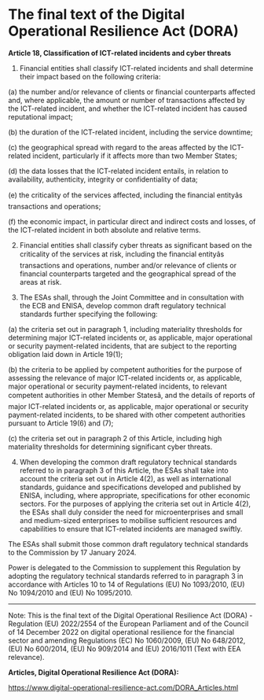 



# The final text of the Digital Operational Resilience Act (DORA)


  

**Article 18, Classification of ICT-related incidents and cyber threats**


  

1. Financial entities shall classify ICT-related incidents and shall determine their impact based on the following criteria:


(a) the number and/or relevance of clients or financial counterparts affected and, where applicable, the amount or number of transactions affected by the ICT-related incident, and whether the ICT-related incident has caused reputational impact;


(b) the duration of the ICT-related incident, including the service downtime;


(c) the geographical spread with regard to the areas affected by the ICT-related incident, particularly if it affects more than two Member States;


(d) the data losses that the ICT-related incident entails, in relation to availability, authenticity, integrity or confidentiality of data;


(e) the criticality of the services affected, including the financial entityâs transactions and operations;


(f) the economic impact, in particular direct and indirect costs and losses, of the ICT-related incident in both absolute and relative terms.


  

2. Financial entities shall classify cyber threats as significant based on the criticality of the services at risk, including the financial entityâs transactions and operations, number and/or relevance of clients or financial counterparts targeted and the geographical spread of the areas at risk.


  

3. The ESAs shall, through the Joint Committee and in consultation with the ECB and ENISA, develop common draft regulatory technical standards further specifying the following:


(a) the criteria set out in paragraph 1, including materiality thresholds for determining major ICT-related incidents or, as applicable, major operational or security payment-related incidents, that are subject to the reporting obligation laid down in Article 19(1);


(b) the criteria to be applied by competent authorities for the purpose of assessing the relevance of major ICT-related incidents or, as applicable, major operational or security payment-related incidents, to relevant competent authorities in other Member Statesâ, and the details of reports of major ICT-related incidents or, as applicable, major operational or security payment-related incidents, to be shared with other competent authorities pursuant to Article 19(6) and (7);


(c) the criteria set out in paragraph 2 of this Article, including high materiality thresholds for determining significant cyber threats.


  

4. When developing the common draft regulatory technical standards referred to in paragraph 3 of this Article, the ESAs shall take into account the criteria set out in Article 4(2), as well as international standards, guidance and specifications developed and published by ENISA, including, where appropriate, specifications for other economic sectors. For the purposes of applying the criteria set out in Article 4(2), the ESAs shall duly consider the need for microenterprises and small and medium-sized enterprises to mobilise sufficient resources and capabilities to ensure that ICT-related incidents are managed swiftly.


The ESAs shall submit those common draft regulatory technical standards to the Commission by 17 January 2024.


Power is delegated to the Commission to supplement this Regulation by adopting the regulatory technical standards referred to in paragraph 3 in accordance with Articles 10 to 14 of Regulations (EU) No 1093/2010, (EU) No 1094/2010 and (EU) No 1095/2010.


  



---


 Note: This is the final text of the Digital Operational Resilience Act (DORA) - Regulation (EU) 2022/2554 of the European Parliament and of the Council of 14 December 2022 on digital operational resilience for the financial sector and amending Regulations (EC) No 1060/2009, (EU) No 648/2012, (EU) No 600/2014, (EU) No 909/2014 and (EU) 2016/1011 (Text with EEA relevance).


  

 **Articles, Digital Operational Resilience Act (DORA):** 


<https://www.digital-operational-resilience-act.com/DORA_Articles.html>





